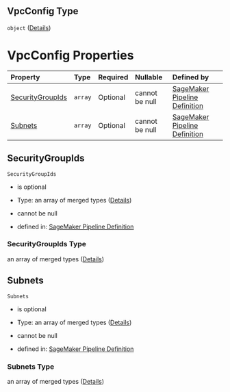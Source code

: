 ## VpcConfig Type

`object` ([Details](pipeline-definition-definitions-createmodelstep-properties-arguments-properties-vpcconfig.md))

# VpcConfig Properties

| Property                              | Type    | Required | Nullable       | Defined by                                                                                                                                                                                                                                                                                                                                                       |
| :------------------------------------ | :------ | :------- | :------------- | :--------------------------------------------------------------------------------------------------------------------------------------------------------------------------------------------------------------------------------------------------------------------------------------------------------------------------------------------------------------- |
| [SecurityGroupIds](#securitygroupids) | `array` | Optional | cannot be null | [SageMaker Pipeline Definition](pipeline-definition-definitions-createmodelstep-properties-arguments-properties-vpcconfig-properties-securitygroupids.md "https://github.com/jerrypeng7773/sagemaker-model-building-pipeline-definition-JSON-schema/schema/#/definitions/CreateModelStep/properties/Arguments/properties/VpcConfig/properties/SecurityGroupIds") |
| [Subnets](#subnets)                   | `array` | Optional | cannot be null | [SageMaker Pipeline Definition](pipeline-definition-definitions-createmodelstep-properties-arguments-properties-vpcconfig-properties-subnets.md "https://github.com/jerrypeng7773/sagemaker-model-building-pipeline-definition-JSON-schema/schema/#/definitions/CreateModelStep/properties/Arguments/properties/VpcConfig/properties/Subnets")                   |

## SecurityGroupIds



`SecurityGroupIds`

*   is optional

*   Type: an array of merged types ([Details](pipeline-definition-definitions-stringargumentvalue.md))

*   cannot be null

*   defined in: [SageMaker Pipeline Definition](pipeline-definition-definitions-createmodelstep-properties-arguments-properties-vpcconfig-properties-securitygroupids.md "https://github.com/jerrypeng7773/sagemaker-model-building-pipeline-definition-JSON-schema/schema/#/definitions/CreateModelStep/properties/Arguments/properties/VpcConfig/properties/SecurityGroupIds")

### SecurityGroupIds Type

an array of merged types ([Details](pipeline-definition-definitions-stringargumentvalue.md))

## Subnets



`Subnets`

*   is optional

*   Type: an array of merged types ([Details](pipeline-definition-definitions-stringargumentvalue.md))

*   cannot be null

*   defined in: [SageMaker Pipeline Definition](pipeline-definition-definitions-createmodelstep-properties-arguments-properties-vpcconfig-properties-subnets.md "https://github.com/jerrypeng7773/sagemaker-model-building-pipeline-definition-JSON-schema/schema/#/definitions/CreateModelStep/properties/Arguments/properties/VpcConfig/properties/Subnets")

### Subnets Type

an array of merged types ([Details](pipeline-definition-definitions-stringargumentvalue.md))
